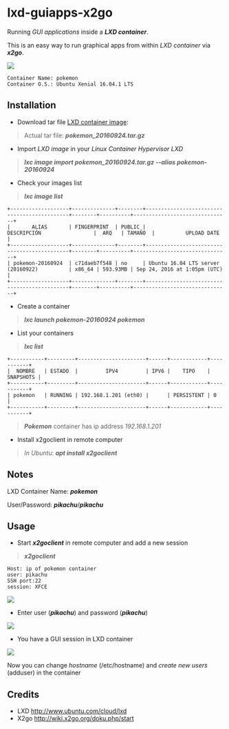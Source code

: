 # lxd-guiapps-x2go
Running *GUI applications* inside a ***LXD container***.

This is an easy way to run graphical apps from within *LXD container* via ***x2go***.

![](http://www.delegacionprovincial.com/mediawiki/upload_files/lxd_images/images/lxd_x2go_scenario.png)

```
Container Name: pokemon
Container O.S.: Ubuntu Xenial 16.04.1 LTS
```

## Installation

- Download tar file  [LXD container image](http://www.delegacionprovincial.com/mediawiki/upload_files/lxd_images/pokemon_20160924.tar.gz):

>Actual tar file: ***pokemon_20160924.tar.gz***

- Import *LXD image* in your *Linux Container Hypervisor LXD* 

>***lxc image import pokemon_20160924.tar.gz --alias pokemon-20160924***

- Check your images list 
 
>***lxc image list***

```
+-------------------+--------------+--------+---------------------------------------------+--------+----------+-------------------------------+
|       ALIAS       | FINGERPRINT  | PUBLIC |                DESCRIPCIÓN                 |  ARQ   | TAMAÑO  |          UPLOAD DATE          |
+-------------------+--------------+--------+---------------------------------------------+--------+----------+-------------------------------+
| pokemon-20160924  | c71daeb7f548 | no     | Ubuntu 16.04 LTS server (20160922)          | x86_64 | 593.93MB | Sep 24, 2016 at 1:05pm (UTC)  |
+-------------------+--------------+--------+---------------------------------------------+--------+----------+-------------------------------+
```

- Create a container

> ***lxc launch pokemon-20160924 pokemon***

- List your containers

> ***lxc list***
```
+-----------+---------+----------------------+------+------------+-----------+
|  NOMBRE   | ESTADO  |         IPV4         | IPV6 |    TIPO    | SNAPSHOTS |
+-----------+---------+----------------------+------+------------+-----------+
| pokemon   | RUNNING | 192.168.1.201 (eth0) |      | PERSISTENT | 0         |
+-----------+---------+----------------------+------+------------+-----------+
```

> ***Pokemon*** container has ip address *192.168.1.201*

- Install x2goclient in remote computer

>*In Ubuntu*: ***apt install x2goclient***

## Notes

LXD Container Name: ***pokemon***

User/Password: ***pikachu***/***pikachu***

## Usage

- Start ***x2goclient*** in remote computer and add a new session

>***x2goclient***

```
Host: ip of pokemon container
user: pikachu
SSH port:22
session: XFCE
```
![](http://www.delegacionprovincial.com/mediawiki/upload_files/lxd_images/images/lxd_x2go_session.png)

- Enter user (***pikachu***) and password (***pikachu***)

![](http://www.delegacionprovincial.com/mediawiki/upload_files/lxd_images/images/lxd_x2go_login.png)

- You have a GUI session in LXD container

![](http://www.delegacionprovincial.com/mediawiki/upload_files/lxd_images/images/lxd_x2go_panel.png)

Now you can change *hostname* (/etc/hostname) and *create new users* (adduser) in the container

## Credits
- LXD http://www.ubuntu.com/cloud/lxd
- X2go http://wiki.x2go.org/doku.php/start

